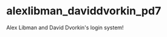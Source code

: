 alexlibman_daviddvorkin_pd7
===========================

Alex Libman and David Dvorkin's login system!
